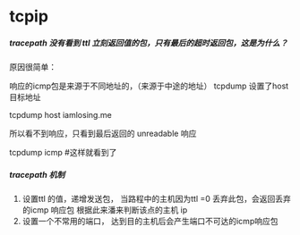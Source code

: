 # tcpip

##### tracepath 没有看到 ttl 立刻返回值的包，只有最后的超时返回包，这是为什么？
  原因很简单：

  响应的icmp包是来源于不同地址的，（来源于中途的地址）
  tcpdump 设置了host 目标地址

  tcpdump host iamlosing.me

  所以看不到响应，只看到最后返回的 unreadable 响应

  tcpdump icmp #这样就看到了

##### tracepath 机制
  1. 设置ttl 的值，递增发送包， 
    当路程中的主机因为ttl =0 丢弃此包，会返回丢弃的icmp 响应包
    根据此来潘来判断该点的主机 ip
  2. 设置一个不常用的端口， 达到目的主机后会产生端口不可达的icmp响应包
